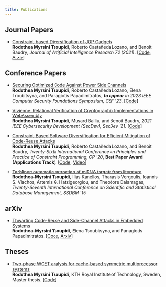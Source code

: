 ```yaml
---
title: Publications
---
```


## Journal Papers

* [Constraint-based Diversification of JOP Gadgets](publications/jair21.pdf)<br> 
**Rodothea Myrsini Tsoupidi**, Roberto Castañeda Lozano, and Benoit Baudry,
_Journal of Artificial Intelligence Research 72 (2021)_.
\[[Code](https://github.com/romits800/divCon), [Arxiv](https://arxiv.org/abs/2111.09934)\]


## Conference Papers
* [Securing Optimized Code Against Power Side Channels](publications/secconcg.pdf)<br> 
**Rodothea Myrsini Tsoupidi**, Roberto Castañeda Lozano, Elena Troubitsyna, and Panagiotis Papadimitratos,
_**to appear** in 2023 IEEE Computer Security Foundations Symposium, CSF '23_.
\[[Code](https://github.com/romits800/seccon_experiments)\]

* [Vivienne: Relational Verification of Cryptographic Implementations in WebAssembly](publications/secdev21.pdf)<br> 
**Rodothea Myrsini Tsoupidi**, Musard Balliu, and Benoit Baudry,
_2021 IEEE Cybersecurity Development (SecDev), SecDev '21_.
\[[Code](https://github.com/romits800/Vivienne_eval)\]

* [Constraint-Based Software Diversification for Efficient Mitigation of Code-Reuse Attacks](publications/cp_paper.pdf)<br> 
**Rodothea Myrsini Tsoupidi**, Roberto Castañeda Lozano, and Benoit Baudry,
_Twenty-Sixth International Conference on Principles and Practice of Constraint Programming, CP '20_, **Best Paper Award (Applications Track)**.
\[[Code](https://github.com/romits800/divCon), [Video](https://www.youtube.com/watch?v=qnkFGKo1I6c)\]

* [TarMiner: automatic extraction of miRNA targets from literature](publications/tarminer.pdf)<br>
**Rodothea-Myrsini Tsoupidi**, Ilias Kanellos, Thanasis Vergoulis, Ioannis S. Vlachos, Artemis G. Hatzigeorgiou, and Theodore Dalamagas,
_Twenty-Seventh International Conference on Scientific and Statistical Database Management, SSDBM '15_


## arXiv
* [Thwarting Code-Reuse and Side-Channel Attacks in Embedded Systems](publications/cose23.pdf)<br>
**Rodothea-Myrsini Tsoupidi**, Elena Tsoubitsyna, and Panagiotis Papadimitratos.
\[[Code](https://github.com/romits800/secdivcon_experiments), [Arxiv](https://arxiv.org/abs/2304.13458)\]



## Theses
* [Two-phase WCET analysis for cache-based symmetric multiprocessor systems](publications/msc_thesis.pdf)<br>
**Rodothea Myrsini Tsoupidi**, KTH Royal Institute of Technology, Sweden, Master thesis.
\[[Code](https://github.com/david-broman/kta)\]


